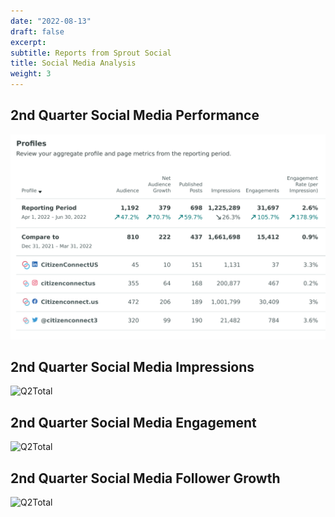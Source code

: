 ```yaml
---
date: "2022-08-13"
draft: false
excerpt: 
subtitle: Reports from Sprout Social
title: Social Media Analysis
weight: 3
---
```


## 2nd Quarter Social Media Performance

![Q2Total](Q2Performance.png)

## 2nd Quarter Social Media Impressions

![Q2Total](Q2Impressions.png)

## 2nd Quarter Social Media Engagement

![Q2Total](Q2Engagement.png)

## 2nd Quarter Social Media Follower Growth

![Q2Total](Q2FollowerGrowth.png)


